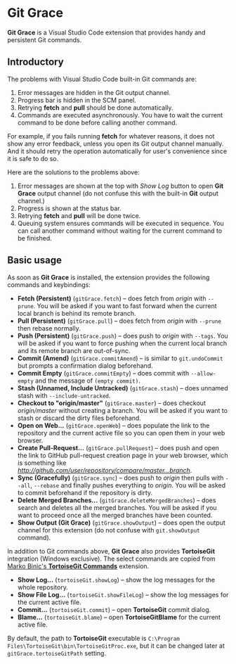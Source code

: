 # Git Grace

**Git Grace** is a Visual Studio Code extension that provides handy and persistent Git commands.

## Introductory

The problems with Visual Studio Code built-in Git commands are:
1. Error messages are hidden in the Git output channel.
2. Progress bar is hidden in the SCM panel.
3. Retrying **fetch** and **pull** should be done automatically.
4. Commands are executed asynchronously. You have to wait the current command to be done before calling another command.

For example, if you fails running **fetch** for whatever reasons, it does not show any error feedback, unless you open its Git output channel manually. And it should retry the operation automatically for user's convenience since it is safe to do so.

Here are the solutions to the problems above:
1. Error messages are shown at the top with _Show Log_ button to open **Git Grace** output channel (do not confuse this with the built-in **Git** output channel.)
2. Progress is shown at the status bar.
3. Retrying **fetch** and **pull** will be done twice.
4. Queuing system ensures commands will be executed in sequence. You can call another command without waiting for the current command to be finished.

## Basic usage

As soon as **Git Grace** is installed, the extension provides the following commands and keybindings:

- **Fetch (Persistent)** (`gitGrace.fetch`) – does fetch from _origin_ with `--prune`. You will be asked if you want to fast forward when the current local branch is behind its remote branch.
- **Pull (Persistent)** (`gitGrace.pull`) – does fetch from _origin_ with `--prune` then rebase normally.
- **Push (Persistent)** (`gitGrace.push`) – does push to _origin_ with `--tags`. You will be asked if you want to force pushing when the current local branch and its remote branch are out-of-sync.
- **Commit (Amend)** (`gitGrace.commitAmend`) – is similar to `git.undoCommit` but prompts a confirmation dialog beforehand.
- **Commit Empty** (`gitGrace.commitEmpty`) – does commit with `--allow-empty` and the message of `(empty commit)`.
- **Stash (Unnamed, Include Untracked)** (`gitGrace.stash`) – does unnamed stash with `--include-untracked`.
- **Checkout to "origin/master"** (`gitGrace.master`) – does checkout _origin/master_ without creating a branch. You will be asked if you want to stash or discard the dirty files beforehand.
- **Open on Web...** (`gitGrace.openWeb`) – does populate the link to the repository and the current active file so you can open them in your web browser.
- **Create Pull-Request...** (`gitGrace.pullRequest`) – does push and open the link to GitHub pull-request creation page in your web browser, which is something like _http://github.com/user/repository/compare/master...branch_.
- **Sync (Gracefully)** (`gitGrace.sync`) – does push to _origin_ then pulls with `--all`, `--rebase` and finally pushes everything to _origin_. You will be asked to commit beforehand if the repository is dirty.
- **Delete Merged Branches...** (`gitGrace.deleteMergedBranches`) – does search and deletes all the merged branches. You will be asked if you want to proceed once all the merged branches have been counted.
- **Show Output (Git Grace)** (`gitGrace.showOutput`) – does open the output channel for this extension (do not confuse with `git.showOutput` command).

In addition to Git commands above, **Git Grace** also provides **TortoiseGit** integration (Windows exclusive). The select commands are copied from [Marko Binic's **TortoiseGit Commands**](https://marketplace.visualstudio.com/items?itemName=mbinic.tgit-cmds) extension.

- **Show Log...** (`tortoiseGit.showLog`) – show the log messages for the whole repository.
- **Show File Log...** (`tortoiseGit.showFileLog`) – show the log messages for the current active file.
- **Commit...** (`tortoiseGit.commit`) – open **TortoiseGit** commit dialog.
- **Blame...** (`tortoiseGit.blame`) – open **TortoiseGitBlame** for the current active file.

By default, the path to **TortoiseGit** executable is `C:\Program Files\TortoiseGit\bin\TortoiseGitProc.exe`, but it can be changed later at `gitGrace.tortoiseGitPath` setting.